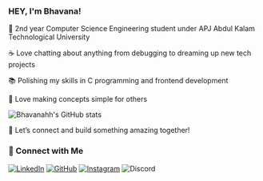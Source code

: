 ### HEY, I'm Bhavana!

🌱 2nd year Computer Science Engineering student under APJ Abdul Kalam Technological University 

☕ Love chatting about anything from debugging to dreaming up new tech projects

📚 Polishing my skills in C programming and frontend development

📖 Love making concepts simple for others

![Bhavanahh's GitHub stats](https://github-readme-stats.vercel.app/api?username=bhavanahh&show_icons=true&theme=radical)

🔗 Let’s connect and build something amazing together!

### 🔗 Connect with Me

[![LinkedIn](https://img.shields.io/badge/-LinkedIn-blue?logo=Linkedin&logoColor=white)](https://www.linkedin.com/in/bhavana-b-7a350431b/)
[![GitHub](https://img.shields.io/badge/-GitHub-black?logo=GitHub&logoColor=white)](https://github.com/bhavanahh)
[![Instagram](https://img.shields.io/badge/-Instagram-purple?logo=Instagram&logoColor=white)](https://www.instagram.com/bhvnahh)
![Discord](https://img.shields.io/badge/Discord-%40bhvnasivgnga__07-5865F2?logo=discord&logoColor=white)
